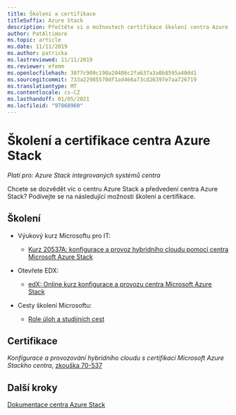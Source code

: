 ```yaml
---
title: Školení a certifikace
titleSuffix: Azure Stack
description: Přečtěte si o možnostech certifikace školení centra Azure Stack.
author: PatAltimore
ms.topic: article
ms.date: 11/11/2019
ms.author: patricka
ms.lastreviewed: 11/11/2019
ms.reviewer: efemm
ms.openlocfilehash: 3077c909c190a20406c2fa637a3a0b8595a40dd1
ms.sourcegitcommit: 733a22985570df1ad466a73cd26397e7aa726719
ms.translationtype: MT
ms.contentlocale: cs-CZ
ms.lasthandoff: 01/05/2021
ms.locfileid: "97868960"
---
```

# <a name="azure-stack-hub-training-and-certification"></a>Školení a certifikace centra Azure Stack

*Platí pro: Azure Stack integrovaných systémů centra*

Chcete se dozvědět víc o centru Azure Stack a předvedení centra Azure Stack? Podívejte se na následující možnosti školení a certifikace.

## <a name="training"></a>Školení

- Výukový kurz Microsoftu pro IT:
   - [Kurz 20537A: konfigurace a provoz hybridního cloudu pomocí centra Microsoft Azure Stack](https://aka.ms/azsmoc)

- Otevřete EDX:
   - [edX: Online kurz konfigurace a provozu centra Microsoft Azure Stack]()
   
- Cesty školení Microsoftu:
   - [Role úloh a studijních cest](https://azure.microsoft.com/training/learning-paths/)

## <a name="certification"></a>Certifikace

*Konfigurace a provozování hybridního cloudu s certifikací Microsoft Azure Stackho centra*, [zkouška 70-537](https://www.microsoft.com/learning/exam-70-537.aspx)

## <a name="next-steps"></a>Další kroky

[Dokumentace centra Azure Stack](./index.yml)